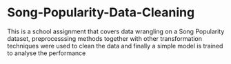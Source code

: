 # Song-Popularity-Data-Cleaning

This is a school assignment that covers data wrangling on a Song Popularity dataset, preprocesssing methods together with other transformation techniques were used to clean the data and finally a simple model is trained to analyse the performance
